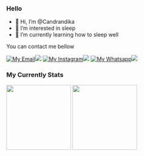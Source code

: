 ### Hello
- 👋 Hi, I’m @Candrandika
- 👀 I’m interested in sleep
- 🌱 I’m currently learning how to sleep well

You can contact me bellow

[![My Email](https://img.shields.io/badge/-white?style=for-the-badge&logo=gmail&logoColor=red)![](https://img.shields.io/badge/Gmail-red?style=for-the-badge)](mailto:candrandika999@gmail.com)
[![My Instagram](https://img.shields.io/badge/-white?style=for-the-badge&logo=instagram&logoColor=ff3050)![](https://img.shields.io/badge/Instagram-ff3251?style=for-the-badge)](https://www.instagram.com/candra_andika99)
[![My Whatsapp](https://img.shields.io/badge/-white?style=for-the-badge&logo=whatsapp&logoColor=success)![](https://img.shields.io/badge/Whatsapp-success?style=for-the-badge)](https://wa.me/628883456470)

<!---
Candrandika/Candrandika is a ✨ special ✨ repository because its `README.md` (this file) appears on your GitHub profile.
You can click the Preview link to take a look at your changes.
--->

### My Currently Stats
<div class="badge">
  <img src="https://github-readme-stats.vercel.app/api?username=candrandika&show_icons=true&theme=radical&hide_border=true" height="170px"/>
  <img src="https://github-readme-stats.vercel.app/api/top-langs/?username=candrandika&layout=compact&theme=radical&hide_border=true" height="170px"/>
</div>
